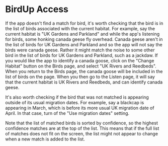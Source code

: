 # BirdUp Access

If the app doesn't find a match for bird, it's worth checking that the bird is in the list of birds associated with the current habitat. For example, say the current habitat is "UK Gardens and Parkland" and while the app's listening for birds, some honking canada geese fly overhead. Canada geese aren't in the list of birds for UK Gardens and Parkland and so the app will not say the birds were canada geese. Rather it might match the noise to some other bird in the list of birds for UK Gardens and Parkland, such as a jackdaw. If you would like the app to identify a canada goose, click on the "Change Habitat" button on the Birds page, and select "UK Rivers and Reedbeds". When you return to the Birds page, the canada goose will be included in the list of birds on the page. When you then go to the Listen page, it will say that the current habitat is UK Rivers and Reedbeds, and can identify canada geese. 

It's also worth checking if the bird that was not matched is appearing outside of its usual migration dates. For example, say a blackcap is appearing in March, which is before its more usual UK migration date of April. In that case, turn of the "Use migration dates" setting.

Note that the list of matched birds is sorted by confidence, so the highest confidence matches are at the top of the list. This means that if the full list of matches does not fit on the screen, the list might not appear to change when a new match is added to the list. 
